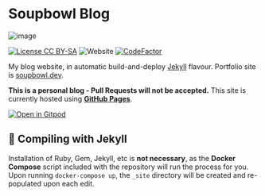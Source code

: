 # Soupbowl Blog

![image][h]

[![License CC BY-SA](https://img.shields.io/github/license/soup-bowl/blog)](http://creativecommons.org/licenses/by-sa/4.0/)
![Website](https://img.shields.io/website?down_message=offline&up_message=online&url=https%3A%2F%2Fsoupbowl.blog)
[![CodeFactor](https://www.codefactor.io/repository/github/soup-bowl/blog/badge)](https://www.codefactor.io/repository/github/soup-bowl/blog)

My blog website, in automatic build-and-deploy [Jekyll][j] flavour. Portfolio site is [soupbowl.dev][p].

**This is a personal blog - Pull Requests will not be accepted.** This site is currently hosted using **[GitHub Pages][gh]**.

[![Open in Gitpod](https://gitpod.io/button/open-in-gitpod.svg)](https://gitpod.io/#https://github.com/soup-bowl/blog)

## 🧪 Compiling with Jekyll

Installation of Ruby, Gem, Jekyll, etc is **not necessary**, as the **Docker Compose** script included with the repository will run the process for you. Upon running `docker-compose up`, the `_site` directory will be created and re-populated upon each edit.

[h]:  https://user-images.githubusercontent.com/11209477/147856239-c7eb65c9-ba89-44fa-bf32-1e68568dc48b.png
[s]:  https://soupbowl.blog
[p]:  https://github.com/soup-bowl/soup-bowl.github.io
[gh]: https://docs.github.com/en/pages
[j]:  https://jekyllrb.com/
